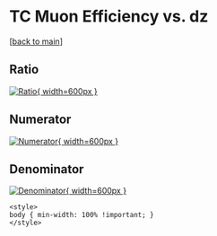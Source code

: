 # TC Muon Efficiency vs. dz

[[back to main](./)]



## Ratio

[![Ratio](../mtv/var/TC_13_eff_stack_dz.png){ width=600px }](../mtv/var/TC_13_eff_stack_dz.pdf)

## Numerator

[![Numerator](../mtv/num/TC_13_eff_stack_dz_num0.png){ width=600px }](../mtv/num/TC_13_eff_stack_dz_num0.pdf)

## Denominator

[![Denominator](../mtv/den/TC_13_eff_stack_dz_den.png){ width=600px }](../mtv/den/TC_13_eff_stack_dz_den.pdf)


``` {=html}
<style>
body { min-width: 100% !important; }
</style>
```
